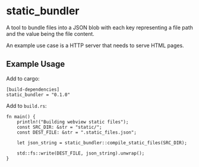 # static_bundler

A tool to bundle files into a JSON blob with each key representing a file path and the value being the file content.

An example use case is a HTTP server that needs to serve HTML pages. 


## Example Usage

Add to cargo:
```
[build-dependencies]
static_bundler = "0.1.0"
```

Add to `build.rs`:
```
fn main() {
    println!("Building webview static files");
    const SRC_DIR: &str = "static/";
    const DEST_FILE: &str = ".static_files.json";

    let json_string = static_bundler::compile_static_files(SRC_DIR);

    std::fs::write(DEST_FILE, json_string).unwrap();
}
```